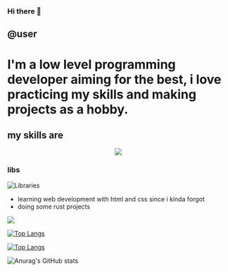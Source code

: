 ### Hi there 👋
## @user


# I'm a low level programming developer aiming for the best, i love practicing my skills and making projects as a hobby.

## my skills are 

<p align="center">
  <a href="https://skillicons.dev">
    <img src="https://skillicons.dev/icons?i=git,cs,cpp,c,python,react,js,rust" />
  </a>
</p>

  <h3>libs</h3>
  <p>
    <img src="https://skillicons.dev/icons?i=react" alt="Libraries" />
  </p>
</div>

- learning web development with html and css since i kinda forgot
- doing some rust projects


[![](https://github-readme-stats.vercel.app/api/top-langs/?Windows221e=Windows221e&layout=donut)](https://github.com/anuraghazra/github-readme-stats)


[![Top Langs](https://github-readme-stats.vercel.app/api/top-langs/?username=Windows221e&layout=donut)](https://github.com/anuraghazra/github-readme-stats)








[![Top Langs](https://github-readme-stats.vercel.app/api/top-langs/?username=Windows221e)](https://github.com/anuraghazra/github-readme-stats)

![Anurag's GitHub stats](https://github-readme-stats.vercel.app/api?username=Windows221e&show_icons=true&theme=radical)

